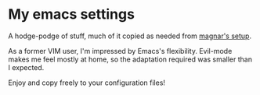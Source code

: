 # My emacs settings

A hodge-podge of stuff, much of it copied as needed from [magnar's setup](https://github.com/magnars/.emacs.d).

As a former VIM user, I'm impressed by Emacs's flexibility. Evil-mode makes me feel mostly at home, so the adaptation required was smaller than I expected.

Enjoy and copy freely to your configuration files!
